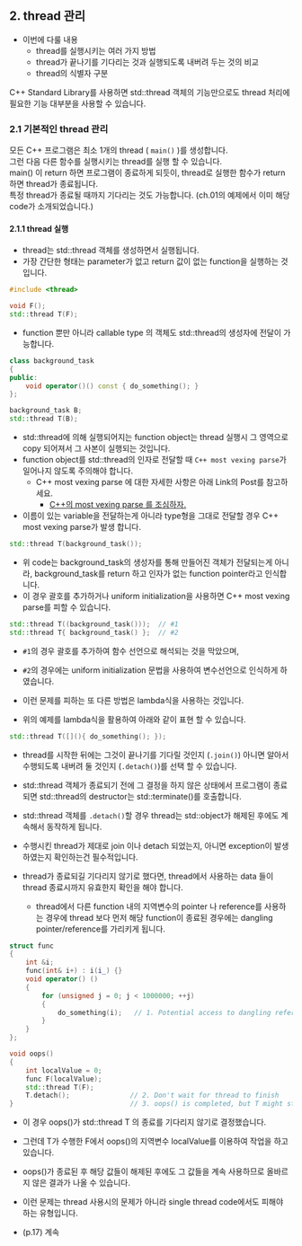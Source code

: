 ## 2. thread 관리  

- 이번에 다룰 내용  
  + thread를 실행시키는 여러 가지 방법
  + thread가 끝나기를 기다리는 것과 실행되도록 내버려 두는 것의 비교
  + thread의 식별자 구분  

C++ Standard Library를 사용하면 std::thread 객체의 기능만으로도 thread 처리에 필요한 기능 대부분을 사용할 수 있습니다.  

### 2.1 기본적인 thread 관리  

모든 C++ 프로그램은 최소 1개의 thread ( `main()` )를 생성합니다.  
그런 다음 다른 함수를 실행시키는 thread를 실행 할 수 있습니다.  
main() 이 return 하면 프로그램이 종료하게 되듯이, thread로 실행한 함수가 return 하면 thread가 종료됩니다.  
특정 thread가 종료될 때까지 기다리는 것도 가능합니다. (ch.01의 예제에서 이미 해당 code가 소개되었습니다.)  

#### 2.1.1 thread 실행  

- thread는 std::thread 객체를 생성하면서 실행됩니다.
- 가장 간단한 형태는 parameter가 없고 return 값이 없는 function을 실행하는 것입니다.

```C++
#include <thread>

void F();
std::thread T(F);
```

- function 뿐만 아니라 callable type 의 객체도 std::thread의 생성자에 전달이 가능합니다.

```C++
class background_task
{
public:
    void operator()() const { do_something(); }
};

background_task B;
std::thread T(B);
```

- std::thread에 의해 실행되어지는 function object는 thread 실행시 그 영역으로 copy 되어져서 그 사본이 실행되는 것입니다.
- function object를 std::thread의 인자로 전달할 때 `C++ most vexing parse`가 일어나지 않도록 주의해야 합니다.
  - C++ most vexing parse 에 대한 자세한 사항은 아래 Link의 Post를 참고하세요.
    - [C++의 most vexing parse 를 조심하자.](http://devluna.blogspot.kr/2015/01/item-6-c-most-vexing-parse.html)
- 이름이 있는 variable을 전달하는게 아니라 type형을 그대로 전달할 경우 C++ most vexing parse가 발생 합니다.

```C++
std::thread T(background_task());
```

- 위 code는 background_task의 생성자를 통해 만들어진 객체가 전달되는게 아니라, background_task를 return 하고 인자가 없는 function pointer라고 인식합니다.
- 이 경우 괄호를 추가하거나 uniform initialization을 사용하면 C++ most vexing parse를 피할 수 있습니다.

```C++
std::thread T((background_task()));  // #1
std::thread T{ background_task() };  // #2
```

- `#1`의 경우 괄호를 추가하여 함수 선언으로 해석되는 것을 막았으며,
- `#2`의 경우에는 uniform initialization 문법을 사용하여 변수선언으로 인식하게 하였습니다.

- 이런 문제를 피하는 또 다른 방법은 lambda식을 사용하는 것입니다.
- 위의 예제를 lambda식을 활용하여 아래와 같이 표현 할 수 있습니다.

```C++
std::thread T([](){ do_something(); });
```

- thread를 시작한 뒤에는 그것이 끝나기를 기다릴 것인지 (`.join()`) 아니면 알아서 수행되도록 내버려 둘 것인지 (`.detach()`)를 선택 할 수 있습니다.
- std::thread 객체가 종료되기 전에 그 결정을 하지 않은 상태에서 프로그램이 종료되면 std::thread의 destructor는 std::terminate()를 호출합니다.
- std::thread 객체를 `.detach()`할 경우 thread는 std::object가 해제된 후에도 계속해서 동작하게 됩니다.
- 수행시킨 thread가 제대로 join 이나 detach 되었는지, 아니면 exception이 발생하였는지 확인하는건 필수적입니다.

- thread가 종료되길 기다리지 않기로 했다면, thread에서 사용하는 data 들이 thread 종료시까지 유효한지 확인을 해야 합니다.
  - thread에서 다른 function 내의 지역변수의 pointer 나 reference를 사용하는 경우에 thread 보다 먼저 해당 function이 종료된 경우에는 dangling pointer/reference를 가리키게 됩니다.

```C++
struct func
{
    int &i;
    func(int& i+) : i(i_) {}
    void operator() ()
    {
        for (unsigned j = 0; j < 1000000; ++j)
        {
            do_something(i);   // 1. Potential access to dangling reference
        }
    }
};

void oops()
{
    int localValue = 0;
    func F(localValue);
    std::thread T(F);
    T.detach();               // 2. Don't wait for thread to finish
}                             // 3. oops() is completed, but T might still be running
```

- 이 경우 oops()가 std::thread T 의 종료를 기다리지 않기로 결정했습니다.
- 그런데 T가 수행한 F에서 oops()의 지역변수 localValue를 이용하여 작업을 하고 있습니다.
- oops()가 종료된 후 해당 값들이 해제된 후에도 그 값들을 계속 사용하므로 올바르지 않은 결과가 나올 수 있습니다.
- 이런 문제는 thread 사용시의 문제가 아니라 single thread code에서도 피해야 하는 유형입니다.

- (p.17) 계속
